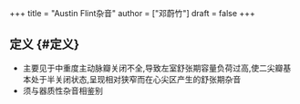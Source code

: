 +++
title = "Austin Flint杂音"
author = ["邓蔚竹"]
draft = false
+++

## 定义 {#定义}

-   主要见于中重度主动脉瓣关闭不全,导致左室舒张期容量负荷过高,使二尖瓣基本处于半关闭状态,呈现相对狭窄而在心尖区产生的舒张期杂音
-   须与器质性杂音相鉴别